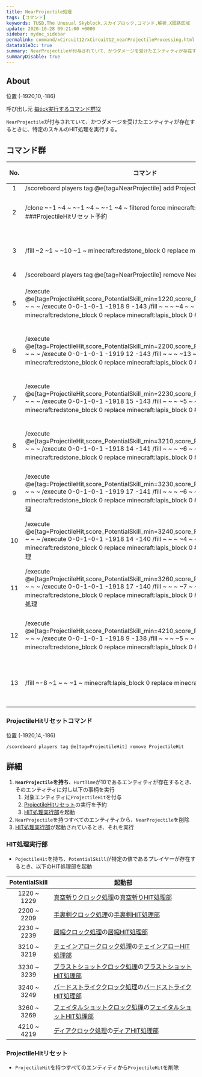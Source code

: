 ```yaml
---
title: NearProjectile処理
tags: [コマンド]
keywords: TUSB,The Unusual Skyblock,スカイブロック,コマンド,解析,X回路区域
update: 2020-10-28 09:21:00 +0000
sidebar: mydoc_sidebar
permalink: command/xCircuit12/xCircuit12_nearProjectileProcessing.html
datatable3c: true
summary: NearProjectileが付与されていて、かつダメージを受けたエンティティが存在するときに、特定のスキルのHIT処理の実行と、Projectile処理を実行する。
summaryDisable: true
---
```


## About

<span class="tagYellow">位置</span> (-1920,10,-186)

<span class="tagBlack">呼び出し元</span> [毎tick実行するコマンド群12]({{site.baseurl}}/command/xCircuit12/xCircuit12_command.html)

`NearProjectile`が付与されていて、かつダメージを受けたエンティティが存在するときに、特定のスキルのHIT処理を実行する。

## コマンド群

<div class="datatable3c-begin"></div>

|No.|コマンド|状態|
|:-:|-|-|
|1|/scoreboard players tag @e[tag=NearProjectile] add ProjectileHit {HurtTime:10s}|
|2|/clone ~-1 ~4 ~ ~-1 ~4 ~ ~-1 ~4 ~ filtered force minecraft:command_block 5 ###ProjectileHitリセット予約|条件付き|
|3|/fill ~2 ~1 ~ ~10 ~1 ~ minecraft:redstone_block 0 replace minecraft:lapis_block 0|条件付き|
|4|/scoreboard players tag @e[tag=NearProjectile] remove NearProjectile|
|5|/execute @e[tag=ProjectileHit,score_PotentialSkill_min=1220,score_PotentialSkill=1229,c=1] ~ ~ ~ /execute 0-0-1-0-1 -1918 9 -143 /fill ~ ~ ~ ~4 ~ ~ minecraft:redstone_block 0 replace minecraft:lapis_block 0 #真空斬りHIT処理|動力が必要|
|6|/execute @e[tag=ProjectileHit,score_PotentialSkill_min=2200,score_PotentialSkill=2209,c=1] ~ ~ ~ /execute 0-0-1-0-1 -1919 12 -143 /fill ~ ~ ~ ~13 ~ ~ minecraft:redstone_block 0 replace minecraft:lapis_block 0 #手裏剣HIT処理|動力が必要|
|7|/execute @e[tag=ProjectileHit,score_PotentialSkill_min=2230,score_PotentialSkill=2239,c=1] ~ ~ ~ /execute 0-0-1-0-1 -1918 15 -143 /fill ~ ~ ~ ~5 ~ ~ minecraft:redstone_block 0 replace minecraft:lapis_block 0 #居縮HIT処理|動力が必要|
|8|/execute @e[tag=ProjectileHit,score_PotentialSkill_min=3210,score_PotentialSkill=3219,c=1] ~ ~ ~ /execute 0-0-1-0-1 -1918 14 -141 /fill ~ ~ ~ ~6 ~ ~ minecraft:redstone_block 0 replace minecraft:lapis_block 0 #チェインアローHIT処理|動力が必要|
|9|/execute @e[tag=ProjectileHit,score_PotentialSkill_min=3230,score_PotentialSkill=3239,c=1] ~ ~ ~ /execute 0-0-1-0-1 -1919 17 -141 /fill ~ ~ ~ ~6 ~ ~ minecraft:redstone_block 0 replace minecraft:lapis_block 0 #ブラストショットHIT処理|動力が必要|
|10|/execute @e[tag=ProjectileHit,score_PotentialSkill_min=3240,score_PotentialSkill=3249,c=1] ~ ~ ~ /execute 0-0-1-0-1 -1918 14 -140 /fill ~ ~ ~ ~4 ~ ~ minecraft:redstone_block 0 replace minecraft:lapis_block 0 #バードストライクHIT処理|動力が必要|
|11|/execute @e[tag=ProjectileHit,score_PotentialSkill_min=3260,score_PotentialSkill=3269,c=1] ~ ~ ~ /execute 0-0-1-0-1 -1918 17 -140 /fill ~ ~ ~ ~7 ~ ~ minecraft:redstone_block 0 replace minecraft:lapis_block 0 #フェイタルショットHIT処理|動力が必要|
|12|/execute @e[tag=ProjectileHit,score_PotentialSkill_min=4210,score_PotentialSkill=4219,c=1] ~ ~ ~ /execute 0-0-1-0-1 -1918 9 -138 /fill ~ ~ ~ ~5 ~ ~ minecraft:redstone_block 0 replace minecraft:lapis_block 0 #ディアHIT処理|動力が必要|
|13|/fill ~-8 ~1 ~ ~ ~1 ~ minecraft:lapis_block 0 replace minecraft:redstone_block 0|動力が必要|

<div class="datatable3c-end"></div>

### ProjectileHitリセットコマンド

<span class="tagYellow">位置</span> (-1920,14,-186)

```mcfunction
/scoreboard players tag @e[tag=ProjectileHit] remove ProjectileHit
```

## 詳細

1. **`NearProjectile`を持ち**、`HurtTime`が10であるエンティティが存在するとき、そのエンティティに対し以下の事柄を実行
   1. 対象エンティティに`ProjectileHit`を付与
   2. [ProjectileHitリセット](#projectilehitリセット)の実行を予約
   3. [HIT処理実行部](#hit処理実行部)を起動
2. `NearProjectile`を持つすべてのエンティティから、`NearProjectile`を削除
3. [HIT処理実行部](#hit処理実行部)が起動されているとき、それを実行

### HIT処理実行部

- `PojectileHit`を持ち、`PotentialSkill`が特定の値であるプレイヤーが存在するとき、以下のHIT処理部を起動

|PotentialSkill|起動部|
|:-:|-|
|1220 ~ 1229|[真空斬りクロック処理]({{site.baseurl}}/command/xCircuit12/xCircuit12_aerialSlashClock.html)の[真空斬りHIT処理部]({{site.baseurl}}/command/xCircuit12/xCircuit12_aerialSlashClock.html#真空斬りhit処理部)|
|2200 ~ 2209|[手裏剣クロック処理]({{site.baseurl}}/command/xCircuit13/xCircuit13_syurikenClock.html)の[手裏剣HIT処理部]({{site.baseurl}}/command/xCircuit13/xCircuit13_syurikenClock.html#手裏剣hit処理部)|
|2230 ~ 2239|[居縮クロック処理]({{site.baseurl}}/command/xCircuit13/xCircuit13_isukumiClock.html)の[居縮HIT処理部]({{site.baseurl}}/command/xCircuit13/xCircuit13_isukumiClock.html#居縮hit処理部)|
|3210 ~ 3219|[チェインアロークロック処理]({{site.baseurl}}/command/xCircuit13/xCircuit13_chainArrowClock.html)の[チェインアローHIT処理部]({{site.baseurl}}/command/xCircuit13/xCircuit13_chainArrowClock.html#チェインアローhit処理部)|
|3230 ~ 3239|[ブラストショットクロック処理]({{site.baseurl}}/command/xCircuit13/xCircuit13_blastShotClock.html)の[ブラストショットHIT処理部]({{site.baseurl}}/command/xCircuit13/xCircuit13_blastShotClock.html#ブラストショットhit処理部)|
|3240 ~ 3249|[バードストライククロック処理]({{site.baseurl}}/command/xCircuit13/xCircuit13_birdStrikeClock.html)の[バードストライクHIT処理部]({{site.baseurl}}/command/xCircuit13/xCircuit13_birdStrikeClock.html#バードストライクhit処理部)|
|3260 ~ 3269|[フェイタルショットクロック処理]({{site.baseurl}}/command/xCircuit13/xCircuit13_fatalShotClock.html)の[フェイタルショットHIT処理部]({{site.baseurl}}/command/xCircuit13/xCircuit13_fatalShotClock.html#フェイタルショットhit処理部)|
|4210 ~ 4219|[ディアクロック処理]({{site.baseurl}}/command/xCircuit14/xCircuit14_deiaClock.html)の[ディアHIT処理部]({{site.baseurl}}/command/xCircuit14/xCircuit14_deiaClock.html#ディアhit処理部)|

### ProjectileHitリセット

- `ProjectileHit`を持つすべてのエンティティから`ProjectileHit`を削除
